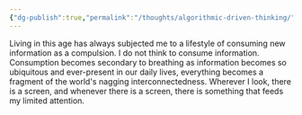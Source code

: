 ```yaml
---
{"dg-publish":true,"permalink":"/thoughts/algorithmic-driven-thinking/","tags":["technology","humanity","thinking"],"noteIcon":""}
---
```


Living in this age has always subjected me to a lifestyle of consuming new information as a compulsion. I do not think to consume information. Consumption becomes secondary to breathing as information becomes so ubiquitous and ever-present in our daily lives, everything becomes a fragment of the world's nagging interconnectedness. Wherever I look, there is a screen, and whenever there is a screen, there is something that feeds my limited attention.

